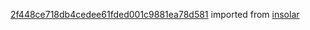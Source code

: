 [2f448ce718db4cedee61fded001c9881ea78d581](https://github.com/insolar/insolar/commit/2f448ce718db4cedee61fded001c9881ea78d581) imported from [insolar](https://github.com/insolar/insolar)
